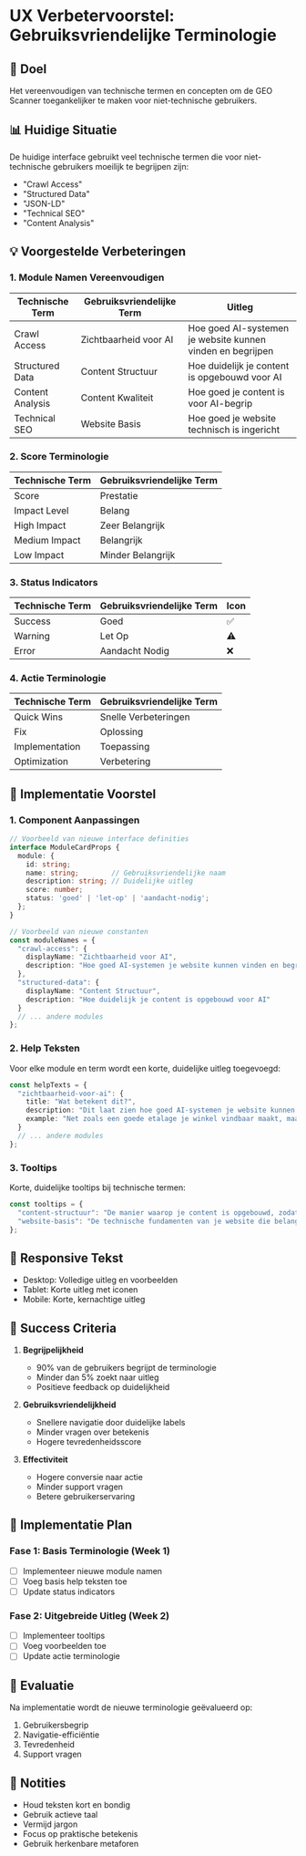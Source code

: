 # UX Verbetervoorstel: Gebruiksvriendelijke Terminologie

## 🎯 Doel
Het vereenvoudigen van technische termen en concepten om de GEO Scanner toegankelijker te maken voor niet-technische gebruikers.

## 📊 Huidige Situatie
De huidige interface gebruikt veel technische termen die voor niet-technische gebruikers moeilijk te begrijpen zijn:

- "Crawl Access"
- "Structured Data"
- "JSON-LD"
- "Technical SEO"
- "Content Analysis"

## 💡 Voorgestelde Verbeteringen

### 1. Module Namen Vereenvoudigen

| Technische Term | Gebruiksvriendelijke Term | Uitleg |
|----------------|--------------------------|---------|
| Crawl Access | Zichtbaarheid voor AI | Hoe goed AI-systemen je website kunnen vinden en begrijpen |
| Structured Data | Content Structuur | Hoe duidelijk je content is opgebouwd voor AI |
| Content Analysis | Content Kwaliteit | Hoe goed je content is voor AI-begrip |
| Technical SEO | Website Basis | Hoe goed je website technisch is ingericht |

### 2. Score Terminologie

| Technische Term | Gebruiksvriendelijke Term |
|----------------|--------------------------|
| Score | Prestatie |
| Impact Level | Belang |
| High Impact | Zeer Belangrijk |
| Medium Impact | Belangrijk |
| Low Impact | Minder Belangrijk |

### 3. Status Indicators

| Technische Term | Gebruiksvriendelijke Term | Icon |
|----------------|--------------------------|------|
| Success | Goed | ✅ |
| Warning | Let Op | ⚠️ |
| Error | Aandacht Nodig | ❌ |

### 4. Actie Terminologie

| Technische Term | Gebruiksvriendelijke Term |
|----------------|--------------------------|
| Quick Wins | Snelle Verbeteringen |
| Fix | Oplossing |
| Implementation | Toepassing |
| Optimization | Verbetering |

## 🎨 Implementatie Voorstel

### 1. Component Aanpassingen

```typescript
// Voorbeeld van nieuwe interface definities
interface ModuleCardProps {
  module: {
    id: string;
    name: string;        // Gebruiksvriendelijke naam
    description: string; // Duidelijke uitleg
    score: number;
    status: 'goed' | 'let-op' | 'aandacht-nodig';
  };
}

// Voorbeeld van nieuwe constanten
const moduleNames = {
  "crawl-access": {
    displayName: "Zichtbaarheid voor AI",
    description: "Hoe goed AI-systemen je website kunnen vinden en begrijpen"
  },
  "structured-data": {
    displayName: "Content Structuur",
    description: "Hoe duidelijk je content is opgebouwd voor AI"
  }
  // ... andere modules
};
```

### 2. Help Teksten

Voor elke module en term wordt een korte, duidelijke uitleg toegevoegd:

```typescript
const helpTexts = {
  "zichtbaarheid-voor-ai": {
    title: "Wat betekent dit?",
    description: "Dit laat zien hoe goed AI-systemen je website kunnen vinden en begrijpen. Hoe hoger de score, hoe beter AI je content kan gebruiken.",
    example: "Net zoals een goede etalage je winkel vindbaar maakt, maakt een goede website structuur je content vindbaar voor AI."
  }
  // ... andere modules
};
```

### 3. Tooltips

Korte, duidelijke tooltips bij technische termen:

```typescript
const tooltips = {
  "content-structuur": "De manier waarop je content is opgebouwd, zodat AI het beter kan begrijpen",
  "website-basis": "De technische fundamenten van je website die belangrijk zijn voor AI"
};
```

## 📱 Responsive Tekst

- Desktop: Volledige uitleg en voorbeelden
- Tablet: Korte uitleg met iconen
- Mobile: Korte, kernachtige uitleg

## 🎯 Success Criteria

1. **Begrijpelijkheid**
   - 90% van de gebruikers begrijpt de terminologie
   - Minder dan 5% zoekt naar uitleg
   - Positieve feedback op duidelijkheid

2. **Gebruiksvriendelijkheid**
   - Snellere navigatie door duidelijke labels
   - Minder vragen over betekenis
   - Hogere tevredenheidsscore

3. **Effectiviteit**
   - Hogere conversie naar actie
   - Minder support vragen
   - Betere gebruikerservaring

## 📅 Implementatie Plan

### Fase 1: Basis Terminologie (Week 1)
- [ ] Implementeer nieuwe module namen
- [ ] Voeg basis help teksten toe
- [ ] Update status indicators

### Fase 2: Uitgebreide Uitleg (Week 2)
- [ ] Implementeer tooltips
- [ ] Voeg voorbeelden toe
- [ ] Update actie terminologie

## 🔄 Evaluatie

Na implementatie wordt de nieuwe terminologie geëvalueerd op:
1. Gebruikersbegrip
2. Navigatie-efficiëntie
3. Tevredenheid
4. Support vragen

## 📝 Notities

- Houd teksten kort en bondig
- Gebruik actieve taal
- Vermijd jargon
- Focus op praktische betekenis
- Gebruik herkenbare metaforen
